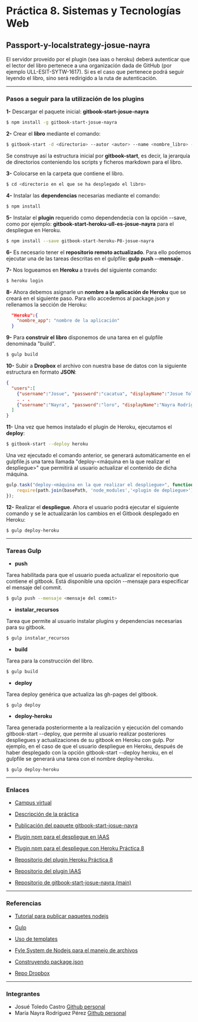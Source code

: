 # Práctica 8. Sistemas y Tecnologías Web

## Passport-y-localstrategy-josue-nayra 

El servidor proveído por el plugin (sea iaas o heroku) deberá autenticar que el lector del libro pertenece a una organización dada de GitHub (por ejemplo ULL-ESIT-SYTW-1617). 
Si es el caso que pertenece podrá seguir leyendo el libro, sino será redirigido a la ruta de autenticación.

-----

### Pasos a seguir para la utilización de los plugins

**1-** Descargar el paquete inicial: **gitbook-start-josue-nayra**
    
```bash
$ npm install -g gitbook-start-josue-nayra 
```


**2-** Crear el **libro** mediante el comando:
    
```bash
$ gitbook-start -d <directorio> --autor <autor> --name <nombre_libro> --url <url_repo>
```

Se construye así la estructura inicial por **gitbook-start**, es decir, la jerarquía de directorios conteniendo los scripts y ficheros markdown para el libro.


**3-** Colocarse en la carpeta que contiene el libro.

```bash
$ cd <directorio en el que se ha desplegado el libro>
```


**4-** Instalar las **dependencias** necesarias mediante el comando:
    
```bash
$ npm install 
```

**5-** Instalar el **plugin** requerido como dependendecia con la opción --save, como por ejemplo: **gitbook-start-heroku-ull-es-josue-nayra** para el despliegue en Heroku.
    
```bash
$ npm install --save gitbook-start-heroku-P8-josue-nayra
```

**6-** Es necesario tener el **repositorio remoto actualizado**. Para ello podemos ejecutar una de las tareas descritas en el gulpfile: **gulp push --mensaje <mensaje commit>**.

**7-** Nos logueamos en **Heroku** a través del siguiente comando:

```bash
$ heroku login
```


**8-** Ahora debemos asignarle un **nombre a la aplicación de Heroku** que se creará en el siguiente paso. Para ello accedemos al package.json y rellenamos la sección de Heroku:

```json
  "Heroku":{
    "nombre_app": "nombre de la aplicación"
  }
```


**9-** Para **construir el libro** disponemos de una tarea en el gulpfile denominada "build".

```bash
$ gulp build
```

**10-** Subir a **Dropbox** el archivo con nuestra base de datos con la siguiente estructura en formato **JSON**:

```JSON
{
  "users":[
    {"username":"Josue", "password":"cacatua", "displayName":"Josue Toledo"},
    . . .
    {"username":"Nayra", "password":"loro", "displayName":"Nayra Rodríguez"}
  ]
}
```


**11-** Una vez que hemos instalado el plugin de Heroku, ejecutamos el **deploy**:
   
```bash
$ gitbook-start --deploy heroku  
```

Una vez ejecutado el comando anterior, se generará automáticamente en el gulpfile.js una tarea llamada 
"deploy-<máquina en la que realizar el despliegue>" que permitirá al usuario actualizar el contenido de dicha máquina.

```javascript
gulp.task("deploy-<máquina en la que realizar el despliegue>", function(){
    require(path.join(basePath, 'node_modules','<plugin de depliegue>')).deploy(...);
});
```


**12-** Realizar el **despliegue**. Ahora el usuario podrá ejecutar el siguiente comando y se le actualizarán los cambios en el Gitbook desplegado en Heroku:

``` 
$ gulp deploy-heroku 
```

-----

### Tareas Gulp


* **push**

Tarea habilitada para que el usuario pueda actualizar el repositorio que contiene el gitbook. Está disponible una opción --mensaje para especificar el mensaje del commit.

```bash
$ gulp push --mensaje <mensaje del commit>
```

* **instalar_recursos**

Tarea que permite al usuario instalar plugins y dependencias necesarias para su gitbook.

```bash
$ gulp instalar_recursos
```

* **build**

Tarea para la construcción del libro.

```bash
$ gulp build
```


* **deploy**

Tarea deploy genérica que actualiza las gh-pages del gitbook.
```
$ gulp deploy
```

* **deploy-heroku**

Tarea generada posteriormente a la realización y ejecución del comando gitbook-start --deploy, que permite al usuario realizar posteriores despliegues y actualizaciones de su gitbook en Heroku con gulp.
Por ejemplo, en el caso de que el usuario despliegue en Heroku, después de haber desplegado con la opción gitbook-start --deploy heroku, en el gulpfile se generará una tarea
con el nombre deploy-heroku.

```
$ gulp deploy-heroku
```

-----

### Enlaces

- [Campus virtual](https://campusvirtual.ull.es/1617/course/view.php?id=1175)

- [Descripción de la práctica](https://casianorodriguezleon.gitbooks.io/ull-esit-1617/content/practicas/practicapassportlocal.html)

- [Publicación del paquete gitbook-start-josue-nayra](https://www.npmjs.com/package/gitbook-start-josue-nayra)

- [Plugin npm para el despliegue en IAAS](https://www.npmjs.com/package/gitbook-start-iaas-ull-es-josue-nayra)

- [Plugin npm para el despliegue con Heroku Práctica 8](https://www.npmjs.com/package/gitbook-start-heroku-P8-josue-nayra)

- [Repositorio del plugin Heroku Práctica 8](https://github.com/ULL-ESIT-SYTW-1617/passport-y-localstrategy-josue-nayra) 

- [Repositorio del plugin IAAS](https://github.com/ULL-ESIT-SYTW-1617/gitbook-start-iaas-ull-es-josue-nayra) 

- [Repositorio de gitbook-start-josue-nayra (main)](https://github.com/ULL-ESIT-SYTW-1617/crear-repositorio-en-github-josue-nayra)


-----

### Referencias

- [Tutorial para publicar paquetes nodejs](https://casianorodriguezleon.gitbooks.io/ull-esit-1617/content/apuntes/nodejspackages.html)

- [Gulp](https://casianorodriguezleon.gitbooks.io/ull-esit-1617/content/apuntes/gulp/)

- [Uso de templates](https://www.npmjs.com/package/ejs)

- [Fyle System de Nodejs para el manejo de archivos](https://casianorodriguezleon.gitbooks.io/ull-esit-1617/content/apuntes/fs.html)

- [Construyendo package.json](https://docs.npmjs.com/files/package.json)

- [Repo Dropbox](https://github.com/dropbox/dropbox-sdk-js/tree/master/examples)


-----

### Integrantes

- Josué Toledo Castro
    [Github personal](www.github.com/JosueTC94)
- María Nayra Rodríguez Pérez
    [Github personal](www.github.com/alu0100406122)